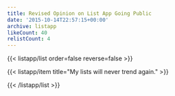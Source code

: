 ```yaml
---
title: Revised Opinion on List App Going Public
date: '2015-10-14T22:57:15+00:00'
archive: listapp
likeCount: 40
relistCount: 4
---
```



{{< listapp/list order=false reverse=false >}}

   {{< listapp/item title="My lists will never trend again." >}}

{{< /listapp/list >}}
